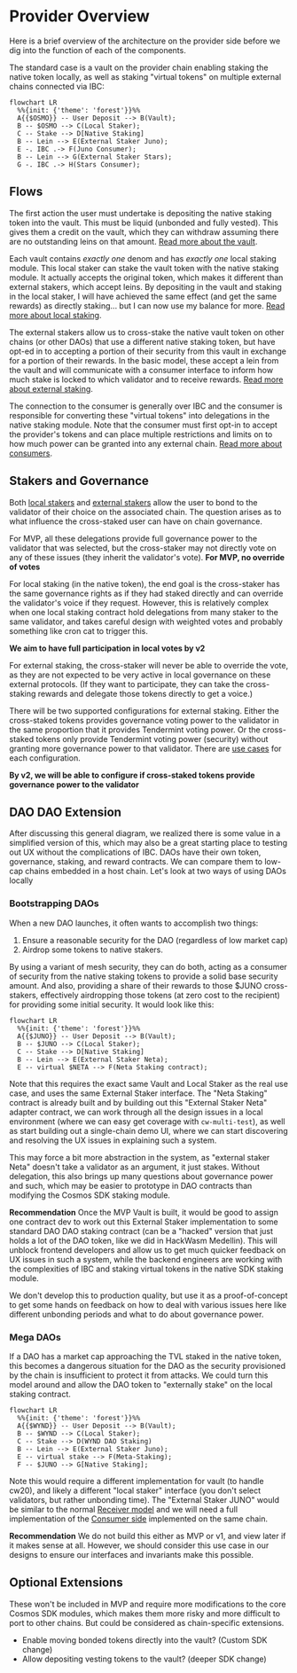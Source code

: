 # Provider Overview

Here is a brief overview of the architecture on the provider side
before we dig into the function of each of the components.

The standard case is a vault on the provider chain enabling
staking the native token locally, as well as staking "virtual tokens"
on multiple external chains connected via IBC:

```mermaid
flowchart LR
  %%{init: {'theme': 'forest'}}%%
  A{{$OSMO}} -- User Deposit --> B(Vault);
  B -- $OSMO --> C(Local Staker);
  C -- Stake --> D[Native Staking]
  B -- Lein --> E(External Staker Juno);
  E -. IBC .-> F(Juno Consumer);
  B -- Lein --> G(External Staker Stars);
  G -. IBC .-> H(Stars Consumer);
```

## Flows

The first action the user must undertake is depositing
the native staking token into the vault. This must be liquid
(unbonded and fully vested). This gives them a credit on the vault,
which they can withdraw assuming there are no outstanding leins on that amount.
[Read more about the vault](./Vault.md).

Each vault contains *exactly one* denom and has *exactly one* local staking
module.  This local staker can stake the vault token with the
native staking module.  It actually accepts the original token, which makes
it different than external stakers, which accept leins. By depositing in the vault
and staking in the local staker, I will have achieved the same effect
(and get the same rewards) as directly staking... but I can now use my balance
for more.
[Read more about local staking](./LocalStaking.md).

The external stakers allow us to cross-stake the native vault
token on other chains (or other DAOs) that use a different native
staking token, but have opt-ed in to accepting a portion
of their security from this vault in exchange for a portion
of their rewards. In the basic model, these accept a lein
from the vault and will communicate with a consumer interface
to inform how much stake is locked to which validator and
to receive rewards.
[Read more about external staking](./ExternalStaking.md).

The connection to the consumer is generally over IBC and the consumer is
responsible for converting these "virtual tokens" into delegations
in the native staking module. Note that the consumer must first opt-in to
accept the provider's tokens and can place multiple restrictions and limits
on to how much power can be granted into any external chain.
[Read more about consumers](../consumers/Consumer.md).

## Stakers and Governance

Both [local stakers](./LocalStaking.md) and [external stakers](./ExternalStaking.md)
allow the user to bond to the validator of their choice on the associated chain.
The question arises as to what influence the cross-staked user can have on chain governance.

For MVP, all these delegations provide full governance power to the validator
that was selected, but the cross-staker may not directly vote
on any of these issues (they inherit the validator's vote).
**For MVP, no override of votes**

For local staking (in the native token), the end goal is the cross-staker has the
same governance rights as if they had staked directly and can override
the validator's voice if they request. However, this is relatively complex when
one local staking contract hold delegations from many staker to the same validator,
and takes careful design with weighted votes and probably something
like cron cat to trigger this. 

**We aim to have full participation in local votes by v2**

For external staking, the cross-staker will never be able to override
the vote, as they are not expected to be very active in local governance
on these external protocols. (If they want to participate, they can take the
cross-staking rewards and delegate those tokens directly to get a voice.)

There will be two supported configurations for external staking.
Either the cross-staked tokens provides governance voting power
to the validator in the same proportion that it provides Tendermint voting power.
Or the cross-staked tokens only provide Tendermint voting power (security)
without granting more governance power to that validator.
There are [use cases](../UseCases.md) for each configuration.

**By v2, we will be able to configure if cross-staked tokens provide governance power to the validator**

## DAO DAO Extension

After discussing this general diagram, we realized there is some value in 
a simplified version of this, which may also be a great starting place to
testing out UX without the complications of IBC. DAOs have their own
token, governance, staking, and reward contracts. We can compare them to
low-cap chains embedded in a host chain. Let's look at two ways of using DAOs locally

### Bootstrapping DAOs

When a new DAO launches, it often wants to accomplish two things:
1. Ensure a reasonable security for the DAO (regardless of low market cap)
2. Airdrop some tokens to native stakers.

By using a variant of mesh security, they can do both, acting as a
consumer of security from the native staking tokens to provide a solid
base security amount. And also, providing a share of their rewards
to those $JUNO cross-stakers, effectively airdropping those tokens
(at zero cost to the recipient) for providing some initial security.
It would look like this:

```mermaid
flowchart LR
  %%{init: {'theme': 'forest'}}%%
  A{{$JUNO}} -- User Deposit --> B(Vault);
  B -- $JUNO --> C(Local Staker);
  C -- Stake --> D[Native Staking]
  B -- Lein --> E(External Staker Neta);
  E -- virtual $NETA --> F(Neta Staking contract);
```

Note that this requires the exact same Vault and Local Staker
as the real use case, and uses the same External Staker interface.
The "Neta Staking" contract is already built and by building out 
this "External Staker Neta" adapter contract, we can work through
all the design issues in a local environment (where we can easy get
coverage with `cw-multi-test`), as well as start building out a
single-chain demo UI, where we can start discovering and resolving
the UX issues in explaining such a system.

This may force a bit more abstraction in the system, as
"external staker Neta" doesn't take a validator as an argument,
it just stakes. Without delegation, this also brings up many questions
about governance power and such, which may be easier to prototype
in DAO contracts than modifying the Cosmos SDK staking module.

**Recommendation** Once the MVP Vault is built, it would be good to assign
one contract dev to work out this External Staker implementation to 
some standard DAO DAO staking contract (can be a "hacked" version that
just holds a lot of the DAO token, like we did in HackWasm Medellin).
This will unblock frontend developers and allow us to get much quicker
feedback on UX issues in such a system, while the backend engineers 
are working with the complexities of IBC and staking virtual tokens in
the native SDK staking module.

We don't develop this to production quality, but use it
as a proof-of-concept to get some hands on feedback on how to deal
with various issues here like different unbonding periods and
what to do about governance power.

### Mega DAOs

If a DAO has a market cap approaching the TVL staked in the native token, this
becomes a dangerous situation for the DAO as the security provisioned by the chain
is insufficient to protect it from attacks. We could turn this model around and allow
the DAO token to "externally stake" on the local staking contract. 

```mermaid
flowchart LR
  %%{init: {'theme': 'forest'}}%%
  A{{$WYND}} -- User Deposit --> B(Vault);
  B -- $WYND --> C(Local Staker);
  C -- Stake --> D(WYND DAO Staking)
  B -- Lein --> E(External Staker Juno);
  E -- virtual stake --> F(Meta-Staking);
  F -- $JUNO --> G[Native Staking];
```

Note this would require a different implementation for vault (to handle cw20),
and likely a different "local staker" interface (you don't select validators, but rather unbonding time).
The "External Staker JUNO" would be similar to the normal [Receiver model](../consumer/Receiver.md)
and we will need a full implementation of the [Consumer side](../consumer/Consumer.md)
implemented on the same chain.

**Recommendation** We do not build this either as MVP or v1, and view later if it makes
sense at all. However, we should consider this use case in our designs to ensure our interfaces
and invariants make this possible.

## Optional Extensions

These won't be included in MVP and require more modifications
to the core Cosmos SDK modules, which makes them more risky and
more difficult to port to other chains. But could be considered
as chain-specific extensions.

* Enable moving bonded tokens directly into the vault? (Custom SDK change)
* Allow depositing vesting tokens to the vault? (deeper SDK change)
